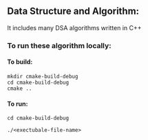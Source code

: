 ## Data Structure and Algorithm:

It includes many DSA algorithms written in C++

### To run these algorithm locally:

#### To build:

```
mkdir cmake-build-debug
cd cmake-build-debug
cmake ..
```

#### To run:

```
cd cmake-build-debug

./<exectubale-file-name>
```
